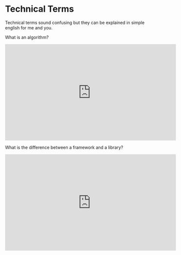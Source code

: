 # Technical Terms

Technical terms sound confusing but they can be explained in simple english for me and you.

What is an algorithm?

<iframe width="560" height="315" src="https://www.youtube-nocookie.com/embed/6hfOvs8pY1k" frameborder="0" allow="accelerometer; autoplay; encrypted-media; gyroscope; picture-in-picture" allowfullscreen></iframe>

What is the difference between a framework and a library?

<iframe width="560" height="315" src="https://www.youtube-nocookie.com/embed/D_MO9vIRBcA" frameborder="0" allow="accelerometer; autoplay; encrypted-media; gyroscope; picture-in-picture" allowfullscreen></iframe>
